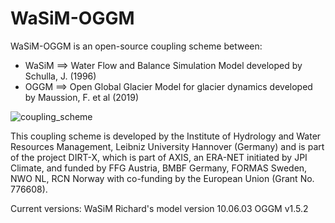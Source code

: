 # WaSiM-OGGM
WaSiM-OGGM is an open-source coupling scheme between:
- WaSiM ==> Water Flow and Balance Simulation Model developed by Schulla, J. (1996)
- OGGM ==> Open Global Glacier Model for glacier dynamics developed by Maussion, F. et al (2019)

![coupling_scheme]('E:\DIRT_X\Gepatsch\Coupling\Figures.png')




This coupling scheme is developed by the Institute of Hydrology and Water Resources Management, Leibniz University Hannover (Germany)
and is part of the project DIRT-X, which is part of AXIS, an ERA-NET initiated by JPI Climate, and funded by FFG Austria, BMBF Germany,
FORMAS Sweden, NWO NL, RCN Norway with co-funding by the European Union (Grant No. 776608).


Current versions:
WaSiM Richard's model version 10.06.03 
OGGM v1.5.2

